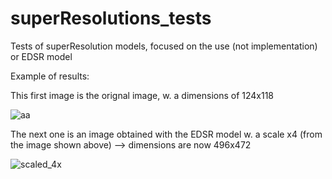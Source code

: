 # superResolutions_tests
Tests of superResolution models, focused on the use (not implementation) or EDSR model

Example of results:

This first image is the orignal image, w. a dimensions of 124x118 

![aa](https://user-images.githubusercontent.com/69788614/176034546-8ee2ae94-3ed8-4952-bdd7-bb237738ad2f.png)

The next one is an image obtained with the EDSR model w. a scale x4 (from the image shown above) --> dimensions are now 496x472

![scaled_4x](https://user-images.githubusercontent.com/69788614/176034779-437c3d54-9ae8-43b5-bc55-fbf2963e4eb0.png)

